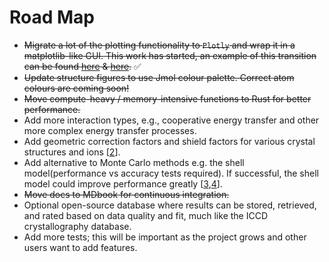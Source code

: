 # Road Map

- ~~Migrate a lot of the plotting functionality to `Plotly` and wrap it in a matplotlib-like GUI. This work has started, an example of this transition can be found [here](#generating-a-structure--plotting) & [here](#fitting-experimental-data-to-energy-transfer-models).~~ ✅ 
- ~~Update structure figures to use Jmol colour palette. Correct atom colours are coming soon!~~
- ~~Move compute-heavy / memory-intensive functions to Rust for better performance.~~
- Add more interaction types, e.g., cooperative energy transfer and other more complex energy transfer processes. 
- Add geometric correction factors and shield factors for various crystal structures and ions [[2](../information/references.md#2)]. 
- Add alternative to Monte Carlo methods e.g. the shell model(performance vs accuracy tests required). If successful, the shell model could improve performance greatly [[3](../information/references.md#3),[4](../information/references.md#4)].
- ~~Move docs to MDbook for continuous integration.~~
- Optional open-source database where results can be stored, retrieved, and rated based on data quality and fit, much like the ICCD crystallography database. 
- Add more tests; this will be important as the project grows and other users want to add features. 
